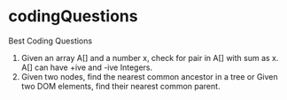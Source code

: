 # codingQuestions
Best Coding Questions

1. Given an array A[] and a number x, check for pair in A[] with sum as x. A[] can have +ive and -ive Integers.
2. Given two nodes, find the nearest common ancestor in a tree or Given two DOM elements, find their nearest common parent.
